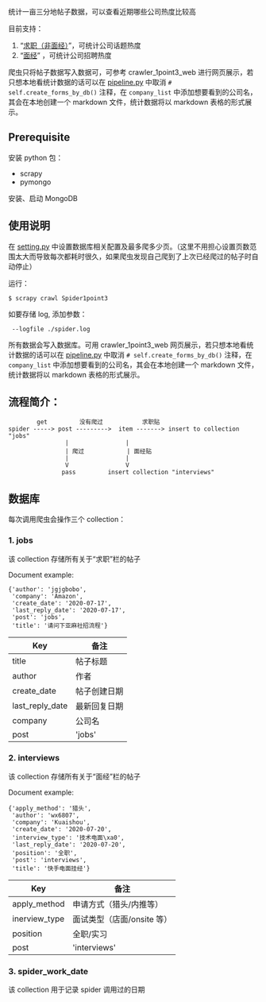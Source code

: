 统计一亩三分地帖子数据，可以查看近期哪些公司热度比较高

目前支持：
1. “[求职（非面经）](https://www.1point3acres.com/bbs/forum-28-1.html)”，可统计公司话题热度 
2. “[面经](https://www.1point3acres.com/bbs/forum-145-1.html)” ，可统计公司招聘热度

爬虫只将帖子数据写入数据可，可参考 crawler_1point3_web 进行网页展示，若只想本地看统计数据的话可以在 [pipeline.py](crawler_1point3/pipelines.py) 中取消 `# self.create_forms_by_db()` 注释，在 `company_list` 中添加想要看到的公司名，其会在本地创建一个 markdown 文件，统计数据将以 markdown 表格的形式展示。

## Prerequisite

安装 python 包： 
- scrapy
- pymongo

安装、启动 MongoDB

## 使用说明

在 [setting.py](crawler_1point3/settings.py) 中设置数据库相关配置及最多爬多少页。（这里不用担心设置页数范围太大而导致每次都耗时很久，如果爬虫发现自己爬到了上次已经爬过的帖子时自动停止）

运行：

```
$ scrapy crawl Spider1point3 
```

如要存储 log, 添加参数：

```
 --logfile ./spider.log
```

所有数据会写入数据库。可用 crawler_1point3_web 网页展示，若只想本地看统计数据的话可以在 [pipeline.py](crawler_1point3/pipelines.py) 中取消 `# self.create_forms_by_db()` 注释，在 `company_list` 中添加想要看到的公司名，其会在本地创建一个 markdown 文件，统计数据将以 markdown 表格的形式展示。

## 流程简介：

```
        get         没有爬过           求职贴   
spider -----> post --------->  item -------> insert to collection "jobs"
                |                |
                | 爬过            | 面经贴
                |                | 
                V                V
               pass         insert collection "interviews"
```

## 数据库

<!-- 考虑再三还是先选择 MongoDB。因为就应用来讲不会有太多写入和并发现象，爬虫写入一次之后主要还是以读取为主，故不需要考虑关系型数据库的 ACID 特性。为了方便使用以及日后方便的可扩展性，选择 MongoDB。 -->
每次调用爬虫会操作三个 collection：

### 1. jobs

该 collection 存储所有关于“求职”栏的帖子

Document example:

```
{'author': 'jgjgbobo',
 'company': 'Amazon',
 'create_date': '2020-07-17',
 'last_reply_date': '2020-07-17',
 'post': 'jobs',
 'title': '请问下亚麻社招流程'}
```

| Key | 备注 |
| --- | ---- |
| title | 帖子标题 |
| author | 作者 |
| create_date | 帖子创建日期 |
| last_reply_date | 最新回复日期 |
| company | 公司名 |
| post | 'jobs' |

### 2. interviews

该 collection 存储所有关于“面经”栏的帖子

Document example:

```
{'apply_method': '猎头',
 'author': 'wx6807',
 'company': 'Kuaishou',
 'create_date': '2020-07-20',
 'interview_type': '技术电面\xa0',
 'last_reply_date': '2020-07-20',
 'position': '全职',
 'post': 'interviews',
 'title': '快手电面挂经'}
 ```

| Key | 备注 |
| --- | ---- |
| apply_method | 申请方式（猎头/内推等） |
| inerview_type | 面试类型（店面/onsite 等） |
| position | 全职/实习 |
| post | 'interviews' |

### 3. spider_work_date

该 collection 用于记录 spider 调用过的日期